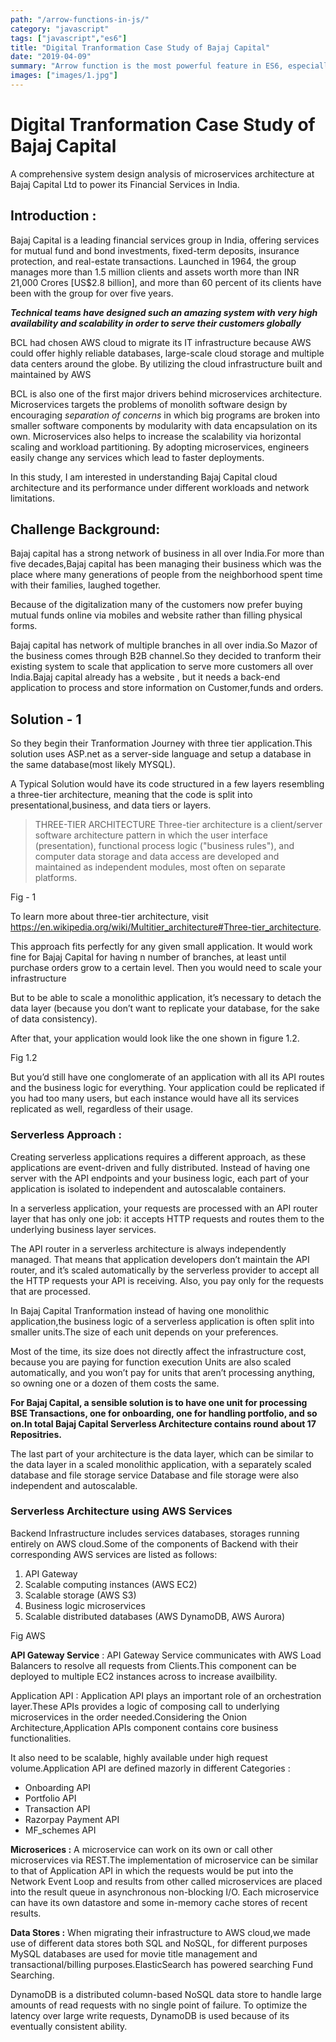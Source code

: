```yaml
---
path: "/arrow-functions-in-js/"
category: "javascript"
tags: ["javascript","es6"]
title: "Digital Tranformation Case Study of Bajaj Capital"
date: "2019-04-09"
summary: "Arrow function is the most powerful feature in ES6, especially in typescript.Like, look into one simple statement forEach.Normal Statement with a callback function..."
images: ["images/1.jpg"]
---
```



# Digital Tranformation Case Study of Bajaj Capital

A comprehensive system design analysis of microservices architecture at Bajaj Capital Ltd to power its Financial Services in India.

## Introduction  :
Bajaj Capital is a leading financial services group in India, offering services for mutual fund and bond investments, fixed-term deposits, insurance protection, and real-estate transactions. Launched in 1964, the group manages more than 1.5 million clients and assets worth more than INR 21,000 Crores [US$2.8 billion], and more than 60 percent of its clients have been with the group for over five years.

**_Technical teams have designed such an amazing system with very high availability and scalability in order to serve their customers globally_**

BCL had chosen AWS cloud to migrate its IT infrastructure because AWS could offer highly reliable databases, large-scale cloud storage and multiple data centers around the globe. By utilizing the cloud infrastructure built and maintained by AWS

BCL is also one of the first major drivers behind microservices architecture. Microservices targets the problems of monolith software design by encouraging _separation of concerns_ in which big programs are broken into smaller software components by modularity with data encapsulation on its own. Microservices also helps to increase the scalability via horizontal scaling and workload partitioning. By adopting microservices, engineers easily change any services which lead to faster deployments.

In this study, I am interested in understanding Bajaj Capital cloud architecture and its performance under different workloads and network limitations.

## Challenge Background:

Bajaj capital has a strong network of business in all over India.For more than five decades,Bajaj capital has been managing their business which was the place where many generations of people from the neighborhood spent time with their families, laughed together.

Because of the digitalization many of the customers now prefer buying mutual funds online via mobiles and website rather than filling physical forms.

Bajaj capital has network of multiple branches in all over india.So Mazor of the business comes through B2B channel.So they decided to tranform their existing system to scale that application to serve more customers all over India.Bajaj capital already has a website , but it needs a back-end application to process and store information on Customer,funds and orders.

## Solution - 1
So they begin their Tranformation Journey with three tier application.This solution uses ASP.net as a server-side language and setup a database in the same database(most likely MYSQL).

A Typical Solution would have its code structured in a few layers resembling a three-tier architecture, meaning that the code is split into presentational,business, and data tiers or layers.

> THREE-TIER ARCHITECTURE Three-tier architecture is a client/server
> software architecture pattern in which the user interface
> (presentation),  functional process logic ("business rules"), and
> computer data storage and data access are developed and maintained as
> independent modules, most often on separate platforms.

Fig - 1

To learn more about three-tier architecture, visit https://en.wikipedia.org/wiki/Multitier_architecture#Three-tier_architecture.

This approach fits perfectly for any given small application. It would work fine for Bajaj Capital for having n number of branches, at least until purchase orders grow to a certain level. Then you would need to scale your infrastructure

But to be able to scale a monolithic application, it’s necessary to detach the data layer (because you don’t want to replicate your database, for the sake of data consistency).

After that, your application would look like the one shown in figure 1.2. 

Fig 1.2

But you’d still have one conglomerate of an application with all its API routes and the business logic for everything. 
Your application could be replicated if you had too many users, but each instance would have all its services replicated as well, regardless of their usage.

### Serverless Approach : 

Creating serverless applications requires a different approach, as these applications are event-driven and fully distributed.
Instead of having one server with the API endpoints and your business logic, each part of your application is isolated 
to independent and autoscalable containers.

In a serverless application, your requests are processed with an API router layer that has only one job: 
it accepts HTTP requests and routes them to the underlying business layer services.

The API router in a serverless architecture is always independently managed. That means that application developers don’t maintain the API router, and it’s scaled automatically by the serverless provider to accept all the HTTP requests your API is receiving. Also, you pay only for the requests that are processed.

In Bajaj Capital Tranformation instead of having one monolithic application,the business logic of a serverless application is often split into smaller units.The size of each unit depends on your preferences.

Most of the time, its size does not directly affect the infrastructure cost, because you are paying for function execution
Units are also scaled automatically, and you won’t pay for units that aren’t processing anything, so owning one or a dozen of them costs the same.

**For Bajaj Capital, a sensible solution is to have one unit for processing BSE Transactions, one for onboarding, one for handling portfolio, and so on.In total Bajaj Capital Serverless Architecture contains round about 17 Repositries.**

The last part of your architecture is the data layer, which can be similar to the data layer in a scaled monolithic application, with a separately scaled database and file storage service
Database and file storage were also independent and autoscalable.

### Serverless Architecture using AWS Services

Backend Infrastructure includes services databases, storages running entirely on AWS cloud.Some of the components of Backend with their corresponding AWS services are listed as follows:

 1. API Gateway
 2. Scalable computing instances (AWS EC2)
 3. Scalable storage (AWS S3)
 4. Business logic microservices
 5. Scalable distributed databases (AWS DynamoDB, AWS Aurora)

Fig AWS

**API Gateway Service** : API Gateway Service communicates with AWS Load Balancers to resolve all requests from Clients.This component can be deployed to multiple EC2 instances across  to increase availbility.

Application API : Application API plays an important role of an orchestration layer.These APIs provides a logic of composing call to underlying microservices in the order needed.Considering the Onion Architecture,Application APIs component contains core business functionalities.

It also need to be scalable, highly available under high request volume.Application API are defined mazorly in different Categories : 
 - Onboarding API
 - Portfolio API
 - Transaction API
 - Razorpay Payment API
 - MF_schemes API

**Microserices :** A microservice can work on its own or call other microservices via REST.The implementation of microservice can be similar to that of Application API in which the requests would be put into the Network Event Loop and results from other called microservices are placed into the result queue in asynchronous non-blocking I/O.
Each microservice can have its own datastore and some in-memory cache stores of recent results.

**Data Stores :** When migrating their infrastructure to AWS cloud,we made use of different data stores both SQL and NoSQL, for different purposes MySQL databases are used for movie title management and transactional/billing purposes.ElasticSearch has powered searching Fund Searching.

DynamoDB is a distributed column-based NoSQL data store to handle large amounts of read requests with no single point of failure. To optimize the latency over large write requests, DynamoDB is used because of its eventually consistent ability.

